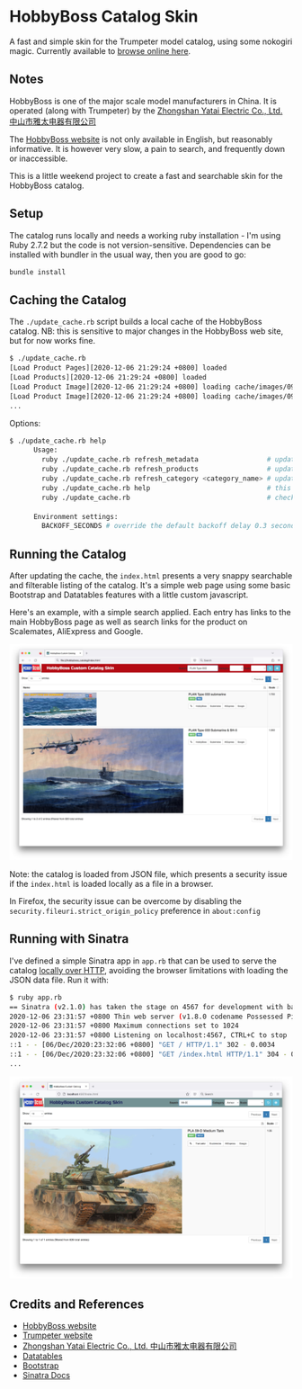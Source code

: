 # HobbyBoss Catalog Skin

A fast and simple skin for the Trumpeter model catalog, using some nokogiri magic.
Currently available to [browse online here](https://hobbyboss-catalog.tardate.com/).

## Notes

HobbyBoss is one of the major scale model manufacturers in China.
It is operated (along with Trumpeter) by the [Zhongshan Yatai Electric Co., Ltd. 中山市雅太电器有限公司](http://www.zs-yatai.com/)

The [HobbyBoss website](http://www.hobbyboss.com) is not only available in English, but reasonably informative.
It is however very slow, a pain to search, and frequently down or inaccessible.

This is a little weekend project to create a fast and searchable skin for the HobbyBoss catalog.

## Setup

The catalog runs locally and needs a working ruby installation - I'm using Ruby 2.7.2 but the code is not version-sensitive.
Dependencies can be installed with bundler in the usual way, then you are good to go:

```bash
bundle install
```

## Caching the Catalog

The `./update_cache.rb` script builds a local cache of the HobbyBoss catalog.
NB: this is sensitive to major changes in the HobbyBoss web site, but for now works fine.

```bash
$ ./update_cache.rb
[Load Product Pages][2020-12-06 21:29:24 +0800] loaded
[Load Products][2020-12-06 21:29:24 +0800] loaded
[Load Product Image][2020-12-06 21:29:24 +0800] loading cache/images/09592.jpg with a 1 second grace period delay
[Load Product Image][2020-12-06 21:29:24 +0800] loading cache/images/09580.jpg with a 1 second grace period delay
...
```

Options:

```bash
$ ./update_cache.rb help
      Usage:
        ruby ./update_cache.rb refresh_metadata                 # update the product metadata
        ruby ./update_cache.rb refresh_products                 # update all the products
        ruby ./update_cache.rb refresh_category <category_name> # update products for specific category (Armor, Car, Plane, Ship, Other, Tools)
        ruby ./update_cache.rb help                             # this help
        ruby ./update_cache.rb                                  # checks/updates cache

      Environment settings:
        BACKOFF_SECONDS # override the default backoff delay 0.3 seconds
```

## Running the Catalog

After updating the cache, the `index.html` presents a very snappy searchable and filterable listing
of the catalog. It's a simple web page using some basic Bootstrap and Datatables features with a little custom javascript.

Here's an example, with a simple search applied.
Each entry has links to the main HobbyBoss page as well as search links for the product on Scalemates, AliExpress and Google.

![file_example](./assets/file_example.jpg?raw=true)

Note: the catalog is loaded from JSON file, which presents a security issue if the `index.html` is loaded
locally as a file in a browser.

In Firefox, the security issue can be overcome by disabling the `security.fileuri.strict_origin_policy` preference in `about:config`

## Running with Sinatra

I've defined a simple Sinatra app in `app.rb` that can be used to serve the catalog
[locally over HTTP](http://localhost:4567/),
avoiding the browser limitations with loading the JSON data file. Run it with:

```bash
$ ruby app.rb
== Sinatra (v2.1.0) has taken the stage on 4567 for development with backup from Thin
2020-12-06 23:31:57 +0800 Thin web server (v1.8.0 codename Possessed Pickle)
2020-12-06 23:31:57 +0800 Maximum connections set to 1024
2020-12-06 23:31:57 +0800 Listening on localhost:4567, CTRL+C to stop
::1 - - [06/Dec/2020:23:32:06 +0800] "GET / HTTP/1.1" 302 - 0.0034
::1 - - [06/Dec/2020:23:32:06 +0800] "GET /index.html HTTP/1.1" 304 - 0.0103
...
```

![sinatra_example](./assets/sinatra_example.jpg?raw=true)

## Credits and References

* [HobbyBoss website](http://www.hobbyboss.com)
* [Trumpeter website](http://www.trumpeter-china.com)
* [Zhongshan Yatai Electric Co., Ltd. 中山市雅太电器有限公司](http://www.zs-yatai.com/)
* [Datatables](https://datatables.net/)
* [Bootstrap](https://getbootstrap.com/docs/3.4/)
* [Sinatra Docs](http://sinatrarb.com/)
